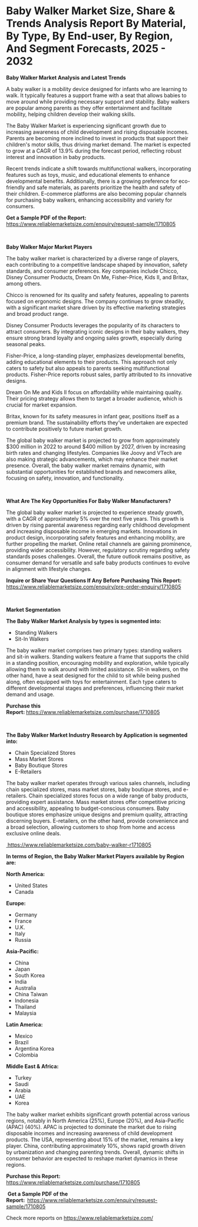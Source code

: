 <p><h1>Baby Walker Market Size, Share & Trends Analysis Report By Material, By Type, By End-user, By Region, And Segment Forecasts, 2025 - 2032</h1></p><p><strong>Baby Walker Market Analysis and Latest Trends</strong></p>
<p><p>A baby walker is a mobility device designed for infants who are learning to walk. It typically features a support frame with a seat that allows babies to move around while providing necessary support and stability. Baby walkers are popular among parents as they offer entertainment and facilitate mobility, helping children develop their walking skills.</p><p>The Baby Walker Market is experiencing significant growth due to increasing awareness of child development and rising disposable incomes. Parents are becoming more inclined to invest in products that support their children's motor skills, thus driving market demand. The market is expected to grow at a CAGR of 13.9% during the forecast period, reflecting robust interest and innovation in baby products. </p><p>Recent trends indicate a shift towards multifunctional walkers, incorporating features such as toys, music, and educational elements to enhance developmental benefits. Additionally, there is a growing preference for eco-friendly and safe materials, as parents prioritize the health and safety of their children. E-commerce platforms are also becoming popular channels for purchasing baby walkers, enhancing accessibility and variety for consumers.</p></p>
<p><strong>Get a Sample PDF of the Report:&nbsp;</strong> <a href="https://www.reliablemarketsize.com/enquiry/request-sample/1710805?utm_campaign=1766&utm_medium=2&utm_source=Github&utm_content=ia&utm_term=10012025&utm_id=baby-walker">https://www.reliablemarketsize.com/enquiry/request-sample/1710805</a></p>
<p>&nbsp;</p>
<p><strong>Baby Walker Major Market Players</strong></p>
<p><p>The baby walker market is characterized by a diverse range of players, each contributing to a competitive landscape shaped by innovation, safety standards, and consumer preferences. Key companies include Chicco, Disney Consumer Products, Dream On Me, Fisher-Price, Kids II, and Britax, among others.</p><p>Chicco is renowned for its quality and safety features, appealing to parents focused on ergonomic designs. The company continues to grow steadily, with a significant market share driven by its effective marketing strategies and broad product range.</p><p>Disney Consumer Products leverages the popularity of its characters to attract consumers. By integrating iconic designs in their baby walkers, they ensure strong brand loyalty and ongoing sales growth, especially during seasonal peaks.</p><p>Fisher-Price, a long-standing player, emphasizes developmental benefits, adding educational elements to their products. This approach not only caters to safety but also appeals to parents seeking multifunctional products. Fisher-Price reports robust sales, partly attributed to its innovative designs.</p><p>Dream On Me and Kids II focus on affordability while maintaining quality. Their pricing strategy allows them to target a broader audience, which is crucial for market expansion.</p><p>Britax, known for its safety measures in infant gear, positions itself as a premium brand. The sustainability efforts they’ve undertaken are expected to contribute positively to future market growth.</p><p>The global baby walker market is projected to grow from approximately $300 million in 2022 to around $400 million by 2027, driven by increasing birth rates and changing lifestyles. Companies like Joovy and VTech are also making strategic advancements, which may enhance their market presence. Overall, the baby walker market remains dynamic, with substantial opportunities for established brands and newcomers alike, focusing on safety, innovation, and functionality.</p></p>
<p>&nbsp;</p>
<p><strong>What Are The Key Opportunities For Baby Walker Manufacturers?</strong></p>
<p><p>The global baby walker market is projected to experience steady growth, with a CAGR of approximately 5% over the next five years. This growth is driven by rising parental awareness regarding early childhood development and increasing disposable income in emerging markets. Innovations in product design, incorporating safety features and enhancing mobility, are further propelling the market. Online retail channels are gaining prominence, providing wider accessibility. However, regulatory scrutiny regarding safety standards poses challenges. Overall, the future outlook remains positive, as consumer demand for versatile and safe baby products continues to evolve in alignment with lifestyle changes.</p></p>
<p><strong>Inquire or Share Your Questions If Any Before Purchasing This Report:</strong> <a href="https://www.reliablemarketsize.com/enquiry/pre-order-enquiry/1710805?utm_campaign=1766&utm_medium=2&utm_source=Github&utm_content=ia&utm_term=10012025&utm_id=baby-walker">https://www.reliablemarketsize.com/enquiry/pre-order-enquiry/1710805</a></p>
<p>&nbsp;</p>
<p><strong>Market Segmentation</strong></p>
<p><strong>The Baby Walker Market Analysis by types is segmented into:</strong></p>
<p><ul><li>Standing Walkers</li><li>Sit-In Walkers</li></ul></p>
<p><p>The baby walker market comprises two primary types: standing walkers and sit-in walkers. Standing walkers feature a frame that supports the child in a standing position, encouraging mobility and exploration, while typically allowing them to walk around with limited assistance. Sit-in walkers, on the other hand, have a seat designed for the child to sit while being pushed along, often equipped with toys for entertainment. Each type caters to different developmental stages and preferences, influencing their market demand and usage.</p></p>
<p><strong>Purchase this Report:&nbsp;</strong><a href="https://www.reliablemarketsize.com/purchase/1710805?utm_campaign=1766&utm_medium=2&utm_source=Github&utm_content=ia&utm_term=10012025&utm_id=baby-walker">https://www.reliablemarketsize.com/purchase/1710805</a></p>
<p>&nbsp;</p>
<p><strong>The Baby Walker Market Industry Research by Application is segmented into:</strong></p>
<p><ul><li>Chain Specialized Stores</li><li>Mass Market Stores</li><li>Baby Boutique Stores</li><li>E-Retailers</li></ul></p>
<p><p>The baby walker market operates through various sales channels, including chain specialized stores, mass market stores, baby boutique stores, and e-retailers. Chain specialized stores focus on a wide range of baby products, providing expert assistance. Mass market stores offer competitive pricing and accessibility, appealing to budget-conscious consumers. Baby boutique stores emphasize unique designs and premium quality, attracting discerning buyers. E-retailers, on the other hand, provide convenience and a broad selection, allowing customers to shop from home and access exclusive online deals.</p></p>
<p><a href="https://www.reliablemarketsize.com/baby-walker-r1710805?utm_campaign=1766&utm_medium=2&utm_source=Github&utm_content=ia&utm_term=10012025&utm_id=baby-walker">&nbsp;https://www.reliablemarketsize.com/baby-walker-r1710805</a></p>
<p><strong>In terms of Region, the Baby Walker Market Players available by Region are:</strong></p>
<p>
    <p> <strong> North America: </strong>
        <ul>
            <li>United States</li>
            <li>Canada</li>
        </ul>
        </p> 
    <p> <strong> Europe: </strong>
        <ul>
            <li>Germany</li>
            <li>France</li>
            <li>U.K.</li>
            <li>Italy</li>
            <li>Russia</li>
        </ul>
        </p> 
    <p> <strong> Asia-Pacific: </strong>
        <ul>
            <li>China</li>
            <li>Japan</li>
            <li>South Korea</li>
            <li>India</li>
            <li>Australia</li>
            <li>China Taiwan</li>
            <li>Indonesia</li>
            <li>Thailand</li>
            <li>Malaysia</li>
        </ul>
        </p> 
    <p> <strong> Latin America: </strong>
        <ul>
            <li>Mexico</li>
            <li>Brazil</li>
            <li>Argentina Korea</li>
            <li>Colombia</li>
        </ul>
        </p> 
    <p> <strong> Middle East & Africa: </strong>
        <ul>
            <li>Turkey</li>
            <li>Saudi</li>
            <li>Arabia</li>
            <li>UAE</li>
            <li>Korea</li>
        </ul>
    </p>
    </p>
<p><p>The baby walker market exhibits significant growth potential across various regions, notably in North America (25%), Europe (20%), and Asia-Pacific (APAC) (40%). APAC is projected to dominate the market due to rising disposable incomes and increasing awareness of child development products. The USA, representing about 15% of the market, remains a key player. China, contributing approximately 10%, shows rapid growth driven by urbanization and changing parenting trends. Overall, dynamic shifts in consumer behavior are expected to reshape market dynamics in these regions.</p></p>
<p><strong>Purchase this Report: </strong><a href="https://www.reliablemarketsize.com/purchase/1710805?utm_campaign=1766&utm_medium=2&utm_source=Github&utm_content=ia&utm_term=10012025&utm_id=baby-walker">https://www.reliablemarketsize.com/purchase/1710805</a></p>
<p>&nbsp;<strong>Get a Sample PDF of the Report:&nbsp;&nbsp;</strong><a href="https://www.reliablemarketsize.com/enquiry/request-sample/1710805?utm_campaign=1766&utm_medium=2&utm_source=Github&utm_content=ia&utm_term=10012025&utm_id=baby-walker">https://www.reliablemarketsize.com/enquiry/request-sample/1710805</a></p>
<p><strong></strong></p>
<p>Check more reports on <a href="https://www.reliablemarketsize.com/?utm_campaign=1766&utm_medium=2&utm_source=Github&utm_content=ia&utm_term=10012025&utm_id=baby-walker">https://www.reliablemarketsize.com/</a></p>